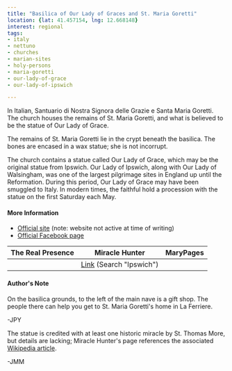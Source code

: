 ```yaml
---
title: "Basilica of Our Lady of Graces and St. Maria Goretti"
location: {lat: 41.457154, lng: 12.668148}
interest: regional
tags:
- italy
- nettuno
- churches
- marian-sites
- holy-persons
- maria-goretti
- our-lady-of-grace
- our-lady-of-ipswich

---
```



In Italian, Santuario di Nostra Signora delle Grazie e Santa Maria Goretti.  The church houses the remains of St. Maria Goretti, and what is believed to be the statue of Our Lady of Grace.

The remains of St. Maria Goretti lie in the crypt beneath the basilica.  The bones are encased in a wax statue; she is not incorrupt.

The church contains a statue called Our Lady of Grace, which may be the original statue from Ipswich.  Our Lady of Ipswich, along with Our Lady of Walsingham, was one of the largest pilgrimage sites in England up until the Reformation.  During this period, Our Lady of Grace may have been smuggled to Italy.  In modern times, the faithful hold a procession with the statue on the first Saturday each May.

#### More Information

* [Official site](http://www.santuarionettuno.it/) (note: website not active at time of writing)
* [Official Facebook page](https://www.facebook.com/profile.php?id=100069705631532)


| The Real Presence | Miracle Hunter | MaryPages |
| --- | --- | --- |
|  | [Link](https://www.miraclehunter.com/marian_apparitions/approved_apparitions/apparitions_1500-1599.html) (Search "Ipswich") |  |




#### Author's Note

On the basilica grounds, to the left of the main nave is a gift shop.  The people there can help you get to St. Maria Goretti's home in La Ferriere.

-JPY

The statue is credited with at least one historic miracle by St. Thomas More, but details are lacking; Miracle Hunter's page references the associated [Wikipedia article](https://en.wikipedia.org/wiki/Our_Lady_of_Ipswich).

-JMM




